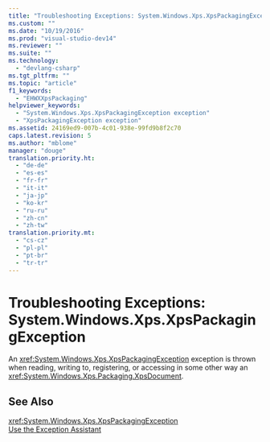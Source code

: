 ```yaml
---
title: "Troubleshooting Exceptions: System.Windows.Xps.XpsPackagingException | testtitle"
ms.custom: ""
ms.date: "10/19/2016"
ms.prod: "visual-studio-dev14"
ms.reviewer: ""
ms.suite: ""
ms.technology: 
  - "devlang-csharp"
ms.tgt_pltfrm: ""
ms.topic: "article"
f1_keywords: 
  - "EHWXXpsPackaging"
helpviewer_keywords: 
  - "System.Windows.Xps.XpsPackagingException exception"
  - "XpsPackagingException exception"
ms.assetid: 24169ed9-007b-4c01-938e-99fd9b8f2c70
caps.latest.revision: 5
ms.author: "mblome"
manager: "douge"
translation.priority.ht: 
  - "de-de"
  - "es-es"
  - "fr-fr"
  - "it-it"
  - "ja-jp"
  - "ko-kr"
  - "ru-ru"
  - "zh-cn"
  - "zh-tw"
translation.priority.mt: 
  - "cs-cz"
  - "pl-pl"
  - "pt-br"
  - "tr-tr"
---
```

# Troubleshooting Exceptions: System.Windows.Xps.XpsPackagingException
An <xref:System.Windows.Xps.XpsPackagingException> exception is thrown when reading, writing to, registering, or accessing in some other way an <xref:System.Windows.Xps.Packaging.XpsDocument>.  
  
## See Also  
 <xref:System.Windows.Xps.XpsPackagingException>   
 [Use the Exception Assistant](../Topic/How%20to:%20Use%20the%20Exception%20Assistant.md)